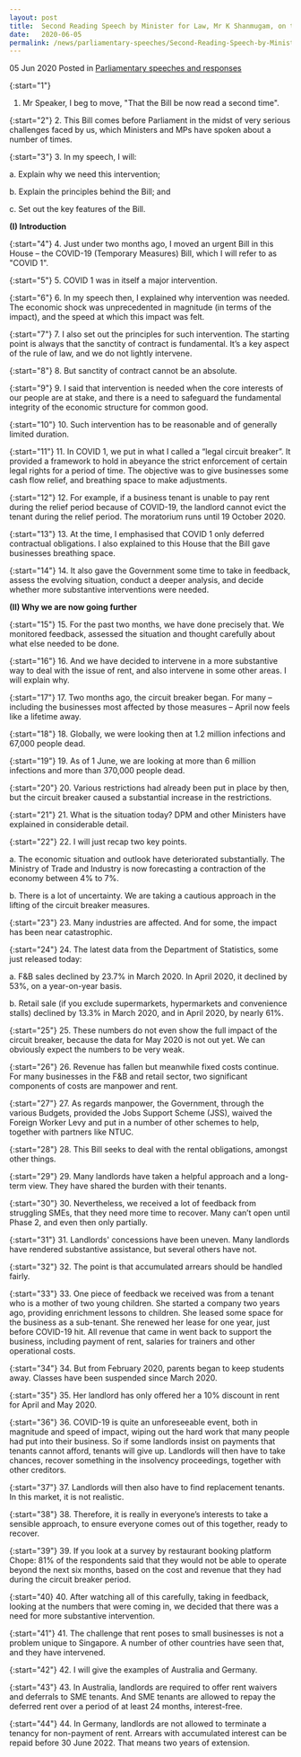 ```yaml
---
layout: post
title:  Second Reading Speech by Minister for Law, Mr K Shanmugam, on the COVID-19 (Temporary Measures) (Amendment) Bill
date:   2020-06-05
permalink: /news/parliamentary-speeches/Second-Reading-Speech-by-Minister-for-Law-Mr-K-Shanmugam-on-the-COVID-19-Temporary-Measures-Amendment-Bill
---
```


05 Jun 2020 Posted in [Parliamentary speeches and responses](/news/parliamentary-speeches) 

{:start="1"}
1. Mr Speaker, I beg to move, "That the Bill be now read a second time".

{:start="2"}
2. This Bill comes before Parliament in the midst of very serious challenges faced by us, which Ministers and MPs have spoken about a number of times.

{:start="3"}
3. In my speech, I will: 

a. Explain why we need this intervention;

b. Explain the principles behind the Bill; and 

c. Set out the key features of the Bill.

**(I) Introduction**

{:start="4"}
4. Just under two months ago, I moved an urgent Bill in this House – the COVID-19 (Temporary Measures) Bill, which I will refer to as "COVID 1".

{:start="5"}
5. COVID 1 was in itself a major intervention.

{:start="6"}
6. In my speech then, I explained why intervention was needed. The economic shock was unprecedented in magnitude (in terms of the impact), and the speed at which this impact was felt. 

{:start="7"}
7. I also set out the principles for such intervention. The starting point is always that the sanctity of contract is fundamental. It’s a key aspect of the rule of law, and we do not lightly intervene. 

{:start="8"}
8. But sanctity of contract cannot be an absolute. 

{:start="9"}
9. I said that intervention is needed when the core interests of our people are at stake, and there is a need to safeguard the fundamental integrity of the economic structure for common good. 

{:start="10"}
10. Such intervention has to be reasonable and of generally limited duration. 

{:start="11"}
11. In COVID 1, we put in what I called a “legal circuit breaker”. It provided a framework to hold in abeyance the strict enforcement of certain legal rights for a period of time. The objective was to give businesses some cash flow relief, and breathing space to make adjustments.

{:start="12"}
12. For example, if a business tenant is unable to pay rent during the relief period because of COVID-19, the landlord cannot evict the tenant during the relief period. The moratorium runs until 19 October 2020. 

{:start="13"}
13. At the time, I emphasised that COVID 1 only deferred contractual obligations. I also explained to this House that the Bill gave businesses breathing space. 

{:start="14"}
14. It also gave the Government some time to take in feedback, assess the evolving situation, conduct a deeper analysis, and decide whether more substantive interventions were needed. 

**(II) Why we are now going further**

{:start="15"}
15. For the past two months, we have done precisely that. We monitored feedback, assessed the situation and thought carefully about what else needed to be done. 

{:start="16"}
16. And we have decided to intervene in a more substantive way to deal with the issue of rent, and also intervene in some other areas. I will explain why. 

{:start="17"}
17. Two months ago, the circuit breaker began. For many – including the businesses most affected by those measures – April now feels like a lifetime away. 

{:start="18"}
18. Globally, we were looking then at 1.2 million infections and 67,000 people dead. 

{:start="19"}
19. As of 1 June, we are looking at more than 6 million infections and more than 370,000 people dead. 

{:start="20"}
20. Various restrictions had already been put in place by then, but the circuit breaker caused a substantial increase in the restrictions. 

{:start="21"}
21. What is the situation today? DPM and other Ministers have explained in considerable detail. 

{:start="22"}
22. I will just recap two key points. 

a. The economic situation and outlook have deteriorated substantially. The Ministry of Trade and Industry is now forecasting a contraction of the economy between 4% to 7%. 

b. There is a lot of uncertainty. We are taking a cautious approach in the lifting of the circuit breaker measures.  

{:start="23"}
23. Many industries are affected. And for some, the impact has been near catastrophic. 

{:start="24"}
24. The latest data from the Department of Statistics, some just released today:

a. F&B sales declined by 23.7% in March 2020. In April 2020, it declined by 53%, on a year-on-year basis.

b. Retail sale (if you exclude supermarkets, hypermarkets and convenience stalls) declined by 13.3% in March 2020, and in April 2020, by nearly 61%.

{:start="25"}
25. These numbers do not even show the full impact of the circuit breaker, because the data for May 2020 is not out yet. We can obviously expect the numbers to be very weak. 

{:start="26"}
26. Revenue has fallen but meanwhile fixed costs continue. For many businesses in the F&B and retail sector, two significant components of costs are manpower and rent. 

{:start="27"}
27. As regards manpower, the Government, through the various Budgets, provided the Jobs Support Scheme (JSS), waived the Foreign Worker Levy and put in a number of other schemes to help, together with partners like NTUC. 

{:start="28"}
28. This Bill seeks to deal with the rental obligations, amongst other things.

{:start="29"}
29. Many landlords have taken a helpful approach and a long-term view. They have shared the burden with their tenants.

{:start="30"}
30. Nevertheless, we received a lot of feedback from struggling SMEs, that they need more time to recover. Many can’t open until Phase 2, and even then only partially.

{:start="31"}
31. Landlords' concessions have been uneven. Many landlords have rendered substantive assistance, but several others have not. 

{:start="32"}
32. The point is that accumulated arrears should be handled fairly. 

{:start="33"}
33. One piece of feedback we received was from a tenant who is a mother of two young children. She started a company two years ago, providing enrichment lessons to children. She leased some space for the business as a sub-tenant. She renewed her lease for one year, just before COVID-19 hit. All revenue that came in went back to support the business, including payment of rent, salaries for trainers and other operational costs. 

{:start="34"}
34. But from February 2020, parents began to keep students away. Classes have been suspended since March 2020. 

{:start="35"}
35. Her landlord has only offered her a 10% discount in rent for April and May 2020. 

{:start="36"}
36. COVID-19 is quite an unforeseeable event, both in magnitude and speed of impact, wiping out the hard work that many people had put into their business. So if some landlords insist on payments that tenants cannot afford, tenants will give up. Landlords will then have to take chances, recover something in the insolvency proceedings, together with other creditors. 

{:start="37"}
37. Landlords will then also have to find replacement tenants. In this market, it is not realistic.

{:start="38"}
38. Therefore, it is really in everyone’s interests to take a sensible approach, to ensure everyone comes out of this together, ready to recover.

{:start="39"}
39. If you look at a survey by restaurant booking platform Chope: 81% of the respondents said that they would not be able to operate beyond the next six months, based on the cost and revenue that they had during the circuit breaker period. 

{:start="40}
40. After watching all of this carefully, taking in feedback, looking at the numbers that were coming in, we decided that there was a need for more substantive intervention. 

{:start="41"}
41. The challenge that rent poses to small businesses is not a problem unique to Singapore. A number of other countries have seen that, and they have intervened.

{:start="42"}
42. I will give the examples of Australia and Germany.  

{:start="43"}
43. In Australia, landlords are required to offer rent waivers and deferrals to SME tenants. And SME tenants are allowed to repay the deferred rent over a period of at least 24 months, interest-free. 

{:start="44"}
44. In Germany, landlords are not allowed to terminate a tenancy for non-payment of rent. Arrears with accumulated interest can be repaid before 30 June 2022. That means two years of extension. 
